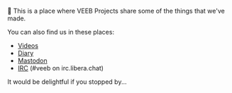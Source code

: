 👋 This is a place where VEEB Projects share some of the things that we've made.

You can also find us in these places:

- [Videos](https://www.youtube.com/channel/UCz5BOU9J9pB_O0B8-rDjCWQ)
- [Diary](https://veeb.ch/projects)
- <a rel="me" href="https://fosstodon.org/@veeb">Mastodon</a>
- [IRC](https://web.libera.chat/?nick=LotOfFroth%3F#veeb) (#veeb on irc.libera.chat)

It would be delightful if you stopped by...

<!---
veebch/veebch is a ✨ special ✨ repository because its `README.md` (this file) appears on your GitHub profile.
You can click the Preview link to take a look at your changes.
--->
